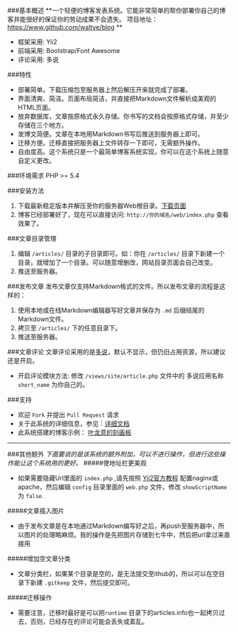 ###基本概述
**一个轻便的博客发表系统。它能非常简单的帮你部署你自己的博客并能很好的保证你的劳动成果不会遗失。
项目地址：https://www.github.com/waltye/blog **
* 框架采用: Yii2
* 前端采用: Bootstrap/Font Awesome
* 评论采用: 多说

###特性
* 部署简单。下载压缩包至服务器上然后解压开来就完成了部署。
* 界面清爽、简洁。页面布局简洁，并直接把Markdown文件解析成美观的HTML页面。
* 放弃数据库，文章按原格式永久存储。你书写的文档会按原格式存储，并至少存储在三个地方。
* 发博文简便。文章在本地用Markdown书写后推送到服务器上即可。
* 迁移方便。迁移直接把服务器上文件转存一下即可，无需额外操作。
* 自由度高。这个系统只是一个最简单博客系统实现，你可以在这个系统上随意自定义更改。

###环境需求
PHP >= 5.4

###安装方法
1. 下载最新稳定版本并解压至你的服务器Web根目录。[下载页面](https://github.com/waltye/blog/releases "Download blog")
2. 博客已经部署好了，现在可以直接访问: `http://你的域名/web/index.php` 查看效果了。

###文章目录管理
1. 编辑 `/articles/` 目录的子目录即可。如：你在 `/articles/` 目录下新建一个目录，就增加了一个目录。可以随意增删改，网站目录页面会自己改变。
2. 推送至服务器。

###发布文章
发布文章仅支持Markdown格式的文件。所以发布文章的流程是这样的：
1. 使用本地或在线Markdown编辑器写好文章并保存为 `.md` 后缀结尾的Markdown文件。
2. 拷贝至 `/articles/` 下的任意目录下。
3. 推送至服务器。

###文章评论
文章评论采用的是[多说](http://www.duoshuo.com/)，默认不显示，但仍旧占用资源，所以建议还是开启。
* 开启评论模块方法: 修改 `/views/site/article.php` 文件中的 多说应用名称 `short_name` 为你自己的。


###支持
* 欢迎 `Fork` 并提出 `Pull Request` 请求
* 关于此系统的详细信息，参见：[详细文档](http://www.yelongyi.com/site/article?dir=%E5%B7%A5%E5%85%B7%E6%8C%87%E5%8D%97&name=%E7%AE%80%E6%98%93%E5%8D%9A%E5%AE%A2%E5%8F%91%E5%B8%83%E7%B3%BB%E7%BB%9F%E4%BD%BF%E7%94%A8%E6%8C%87%E5%8D%97)
* 此系统搭建的博客示例： [叶龙意的刻画板](http://www.yelongyi.com)

***
###其他额外
*下面要说的是该系统的额外附加，可以不进行操作，但进行这些操作能让这个系统用的更好。*
#####使地址栏更美观
* 如果需要隐藏Url里面的 `index.php` ,请先按照 [Yii2官方教程](http://www.yiiframework.com/doc-2.0/guide-start-installation.html#configuring-web-servers) 配置naginx或apache，然后编辑 `config` 目录里面的 `web.php` 文件，修改 `showScriptName` 为 `false`.

#####文章插入图片
* 由于发布文章是在本地通过Markdown编写好之后，再push至服务器中，所以图片的处理略麻烦。我的操作是先把图片存储到七牛中，然后把url拿过来直接用

#####增加空文章分类
* 文章分类栏，如果某个目录是空的，是无法提交至ithub的，所以可以在空目录下新建 `.gitkeep` 文件，然后提交即可。

#####迁移操作
* 需要注意，迁移时最好是可以把`runtime` 目录下的articles.info也一起拷贝过去，否则，已经存在的评论可能会丢失或紊乱。